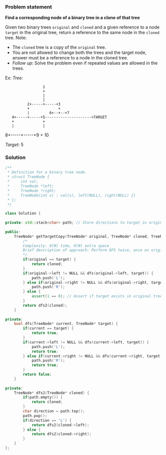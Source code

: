 ### Problem statement

**Find a corresponding node of a binary tree in a clone of that tree**

Given two binary trees `original` and `cloned` and a given reference to a node `target` in the original tree, return a reference to the same node in the `cloned` tree.
Note:
* The `cloned` tree is a copy of the `original` tree.
* You are not allowed to change both the trees and the target node, answer must be a reference to a node in the cloned tree.
* *Follow up*: Solve the problem even if repeated values are allowed in the trees.

Ex:
*Tree:*

                     1
                     +
                     |
                     |
              2+-----+-----+3
              +             +
              |         6+--+--+7
       4+-----+-----+5--------------------->TARGET
       +             +
       |             |
8+-----+-----+9      +
                     10

*Target:* 5

### Solution

```c++
/**
 * Definition for a binary tree node.
 * struct TreeNode {
 *     int val;
 *     TreeNode *left;
 *     TreeNode *right;
 *     TreeNode(int x) : val(x), left(NULL), right(NULL) {}
 * };
 */

class Solution {
    
private: std::stack<char> path; // Store directions to target in original tree
    
public:
    TreeNode* getTargetCopy(TreeNode* original, TreeNode* cloned, TreeNode* target) {
    	/*
    	Complexity: O(N) time, O(N) extra space
    	Brief description of approach: Perform DFS twice, once on original tree and once on the cloned tree
    	*/
        if(original == target) {
            return cloned;
        }
        if(original->left != NULL && dfs(original->left, target)) {
            path.push('L');
        } else if(original->right != NULL && dfs(original->right, target)) {
            path.push('R');
        } else {
            assert(1 == 0); // Assert if target exists in original tree, as assured in problem statement
        }
        return dfs2(cloned);
    }
    
private:
    bool dfs(TreeNode* current, TreeNode* target) {
        if(current == target) {
            return true;
        }
        if(current->left != NULL && dfs(current->left, target)) {
            path.push('L');
            return true;
        } else if(current->right != NULL && dfs(current->right, target)) {
            path.push('R');
            return true;
        }
        return false;
    }
    
private:
    TreeNode* dfs2(TreeNode* cloned) {
        if(path.empty()) {
            return cloned;
        }
        char direction = path.top();
        path.pop();
        if(direction == 'L') {
            return dfs2(cloned->left);
        } else {
            return dfs2(cloned->right);
        }
    }
};
```
